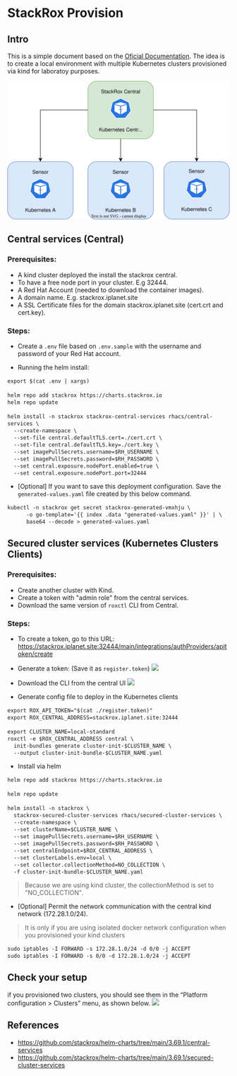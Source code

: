 # StackRox Provision

## Intro

This is a simple document based on the [Oficial Documentation](https://github.com/stackrox/helm-charts/tree/main/3.69.1/central-services). The idea is to create a local environment with multiple Kubernetes clusters provisioned via kind for laboratoy purposes.

![](https://raw.githubusercontent.com/jenciso/diagrams/master/draw.io/stackrox-provision.drawio.svg)

## Central services (Central)

### Prerequisites:

* A kind cluster deployed the install the stackrox central.
* To have a free node port in your cluster. E.g 32444.
* A Red Hat Account (needed to download the container images).
* A domain name. E.g. stackrox.iplanet.site
* A SSL Certificate files for the domain stackrox.iplanet.site (cert.crt and cert.key).

### Steps:

* Create a `.env` file based on `.env.sample` with the username and password of your Red Hat account.

* Running the helm install:

```shell
export $(cat .env | xargs)

helm repo add stackrox https://charts.stackrox.io
helm repo update

helm install -n stackrox stackrox-central-services rhacs/central-services \
  --create-namespace \
  --set-file central.defaultTLS.cert=./cert.crt \
  --set-file central.defaultTLS.key=./cert.key \
  --set imagePullSecrets.username=$RH_USERNAME \
  --set imagePullSecrets.password=$RH_PASSWORD \
  --set central.exposure.nodePort.enabled=true \
  --set central.exposure.nodePort.port=32444
```

* [Optional] If you want to save this deployment configuration. Save the `generated-values.yaml` file created by this below command.

```shell
kubectl -n stackrox get secret stackrox-generated-vmxhju \
      -o go-template='{{ index .data "generated-values.yaml" }}' | \
      base64 --decode > generated-values.yaml
```

## Secured cluster services (Kubernetes Clusters Clients)

### Prerequisites:

* Create another cluster with Kind.
* Create a token with "admin role" from the central services.
* Download the same version of `roxctl` CLI from Central. 

### Steps:

* To create a token, go to this URL: https://stackrox.iplanet.site:32444/main/integrations/authProviders/apitoken/create

* Generate a token: (Save it as `register.token`)
![](https://i.imgur.com/p9WqHFz.png)

* Download the CLI from the central UI
![](https://imgur.com/9zdzlAx.png)

* Generate config file to deploy in the Kubernetes clients 
```shell
export ROX_API_TOKEN="$(cat ./register.token)"
export ROX_CENTRAL_ADDRESS=stackrox.iplanet.site:32444

export CLUSTER_NAME=local-standard
roxctl -e $ROX_CENTRAL_ADDRESS central \
  init-bundles generate cluster-init-$CLUSTER_NAME \
  --output cluster-init-bundle-$CLUSTER_NAME.yaml
```

* Install via helm
 
```shell
helm repo add stackrox https://charts.stackrox.io

helm repo update

helm install -n stackrox \
  stackrox-secured-cluster-services rhacs/secured-cluster-services \
  --create-namespace \
  --set clusterName=$CLUSTER_NAME \
  --set imagePullSecrets.username=$RH_USERNAME \
  --set imagePullSecrets.password=$RH_PASSWORD \
  --set centralEndpoint=$ROX_CENTRAL_ADDRESS \
  --set clusterLabels.env=local \
  --set collector.collectionMethod=NO_COLLECTION \
  -f cluster-init-bundle-$CLUSTER_NAME.yaml
```
> Because we are using kind cluster, the collectionMethod is set to "NO_COLLECTION".

* [Optional] Permit the network communication with the central kind network (172.28.1.0/24). 
> It is only if you are using isolated docker network configuration when you provisioned your kind clusters

```shell
sudo iptables -I FORWARD -s 172.28.1.0/24 -d 0/0 -j ACCEPT
sudo iptables -I FORWARD -s 0/0 -d 172.28.1.0/24 -j ACCEPT
```

## Check your setup 

if you provisioned two clusters, you should see them in the “Platform configuration > Clusters” menu, as shown below.
![](https://i.imgur.com/VBHmHys.png)

## References

* https://github.com/stackrox/helm-charts/tree/main/3.69.1/central-services 
* https://github.com/stackrox/helm-charts/tree/main/3.69.1/secured-cluster-services
